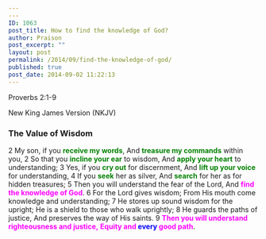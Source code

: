 ```yaml
---
---
ID: 1063
post_title: How to find the knowledge of God?
author: Praison
post_excerpt: ""
layout: post
permalink: /2014/09/find-the-knowledge-of-god/
published: true
post_date: 2014-09-02 11:22:13
---
```

Proverbs 2:1-9

New King James Version (NKJV)
<h3>The Value of Wisdom</h3>
2 My son, if you <span style="color: #008000;"><strong>receive my words</strong></span>,
And <span style="color: #008000;"><strong>treasure my commands</strong></span> within you,
2 So that you <span style="color: #008000;"><strong>incline your ear</strong></span> to wisdom,
And <span style="color: #008000;"><strong>apply your heart</strong></span> to understanding;
3 Yes, if you <span style="color: #008000;"><strong>cry out</strong> </span>for discernment,
And <span style="color: #008000;"><strong>lift up your voice</strong></span> for understanding,
4 If you <span style="color: #008000;"><strong>seek</strong> </span>her as silver,
And <span style="color: #008000;"><strong>search</strong> </span>for her as for hidden treasures;
5 Then you will understand the fear of the Lord,
And <span style="color: #ff00ff;"><strong>find the knowledge of God</strong></span>.
6 For the Lord gives wisdom;
From His mouth come knowledge and understanding;
7 He stores up sound wisdom for the upright;
He is a shield to those who walk uprightly;
8 He guards the paths of justice,
And preserves the way of His saints.
9 <span style="color: #ff00ff;"><strong>Then you will understand righteousness and justice,</strong></span>
<span style="color: #ff00ff;"><strong>Equity and <span style="color: #0000ff;">every</span> good path</strong></span>.

&nbsp;